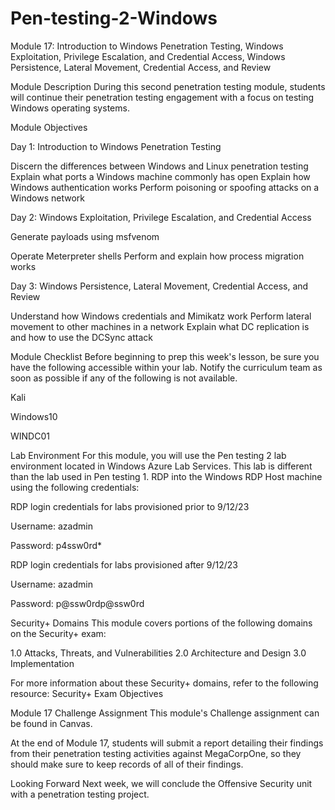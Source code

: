# Pen-testing-2-Windows
Module 17: Introduction to Windows Penetration Testing, Windows Exploitation, Privilege Escalation, and Credential Access, Windows Persistence, Lateral Movement, Credential Access, and Review

Module Description
During this second penetration testing module, students will continue their penetration testing engagement with a focus on testing Windows operating systems.

Module Objectives

Day 1: Introduction to Windows Penetration Testing

Discern the differences between Windows and Linux penetration testing
Explain what ports a Windows machine commonly has open
Explain how Windows authentication works
Perform poisoning or spoofing attacks on a Windows network

Day 2: Windows Exploitation, Privilege Escalation, and Credential Access

Generate payloads using msfvenom

Operate Meterpreter shells
Perform and explain how process migration works

Day 3: Windows Persistence, Lateral Movement, Credential Access, and Review

Understand how Windows credentials and Mimikatz work
Perform lateral movement to other machines in a network
Explain what DC replication is and how to use the DCSync attack

Module Checklist
Before beginning to prep this week's lesson, be sure you have the following accessible within your lab. Notify the curriculum team as soon as possible if any of the following is not available.

 Kali

 Windows10

 WINDC01

Lab Environment
For this module, you will use the Pen testing 2 lab environment located in Windows Azure Lab Services. This lab is different than the lab used in Pen testing 1. RDP into the Windows RDP Host machine using the following credentials:

RDP login credentials for labs provisioned prior to 9/12/23

Username: azadmin

Password: p4ssw0rd*

RDP login credentials for labs provisioned after 9/12/23

Username: azadmin

Password: p@ssw0rdp@ssw0rd

Security+ Domains
This module covers portions of the following domains on the Security+ exam:

1.0 Attacks, Threats, and Vulnerabilities
2.0 Architecture and Design
3.0 Implementation

For more information about these Security+ domains, refer to the following resource: Security+ Exam Objectives

Module 17 Challenge Assignment
This module's Challenge assignment can be found in Canvas.

At the end of Module 17, students will submit a report detailing their findings from their penetration testing activities against MegaCorpOne, so they should make sure to keep records of all of their findings.

Looking Forward
Next week, we will conclude the Offensive Security unit with a penetration testing project.

